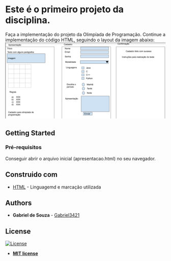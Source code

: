 # Este é o primeiro projeto da disciplina.

Faça a implementação do projeto da Olimpíada de Programação.
Continue a implementação do código HTML, seguindo o layout da imagem abaixo:
![WEB](https://github.com/Gabriel3421/tecnologiasWebUFC2021.2/blob/master/primeiraAtv/readmeAssets/layout.png)

## Getting Started

### Pré-requisitos

Conseguir abrir o arquivo inicial (apresentacao.html) no seu navegador.

## Construido com

* [HTML](https://developer.mozilla.org/en-US/docs/Web/HTML) - Linguagemd e marcação utilizada

## Authors

* **Gabriel de Souza** - [Gabriel3421](https://github.com/Gabriel3421)

## License

[![License](http://img.shields.io/:license-mit-blue.svg?style=flat-square)](http://badges.mit-license.org)

- **[MIT license](http://opensource.org/licenses/mit-license.php)**
